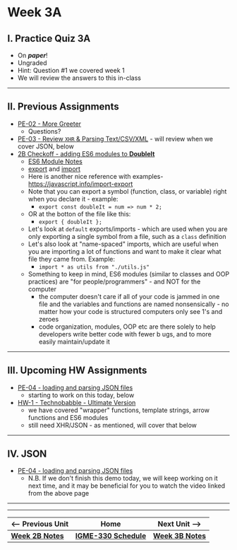 # Week 3A

## I. Practice Quiz 3A
- On ***paper***!
- Ungraded
- Hint: Question #1 we covered week 1
- We will review the answers to this in-class

<hr>

## II. Previous Assignments
- [PE-02 - More Greeter](../pe/pe-02.md)
  - Questions?
- [PE-03 - Review `XHR` & Parsing Text/CSV/XML](../pe/pe-03.md) - will review when we cover JSON, below
- [2B Checkoff - adding ES6 modules to **DoubleIt**](./02B.md#vi-2b-checkoff)
  - [ES6 Module Notes](https://github.com/tonethar/IGME-330-Master/blob/master/notes/ES6-module-pattern-2225.md)
  - [export](https://developer.mozilla.org/en-US/docs/Web/JavaScript/Reference/Statements/export) and [import](https://developer.mozilla.org/en-US/docs/Web/JavaScript/Reference/Statements/import)
  - Here is another nice reference with examples- https://javascript.info/import-export
  - Note that you can export a symbol (function, class, or variable) right when you declare it - example:
    - `export const doubleIt = num => num * 2;`
  - OR at the botton of the file like this:
    - `export { doubleIt };`
  - Let's look at `default` exports/imports - which are used when you are only exporting a single symbol from a file, such as a `class` definition
  - Let's also look at "name-spaced" imports, which are useful when you are importing a lot of functions and want to make it clear what file they came from. Example:
    - `import * as utils from "./utils.js"`
  - Something to keep in mind, ES6 modules (similar to classes and OOP practices) are "for people/programmers" - and NOT for the computer
    - the computer doesn't care if all of your code is jammed in one file and the variables and functions are named nonsensically - no matter how your code is structured computers only see 1's and zeroes
    - code organization, modules, OOP etc are there solely to help developers write better code with fewer b ugs, and to more easily maintain/update it
    
<hr>

## III. Upcoming HW Assignments
- [PE-04 - loading and parsing JSON files](../pe/pe-04.md)
  - starting to work on this today, below
- [HW-1 - Technobabble - Ultimate Version](../hw/hw-1.md)
  - we have covered "wrapper" functions, template strings, arrow functions and ES6 modules
  - still need XHR/JSON - as mentioned, will cover that below


<hr>

## IV. JSON
- [PE-04 - loading and parsing JSON files](../pe/pe-04.md)
  - N.B. If we don't finish this demo today, we will keep working on it next time, and it may be beneficial for you to watch the video linked from the above page

<hr><hr>


| <-- Previous Unit | Home | Next Unit -->
| --- | --- | --- 
|  [**Week 2B Notes**](./02B.md)  |  [**IGME-330 Schedule**](../schedule.md) | [**Week 3B Notes**](./03B.md)
